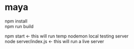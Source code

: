 # maya

npm install<br/>
npm run build<br/>

npm start <- this will run temp nodemon local testing server<br/>
node server/index.js <- this will run a live server<br/>
